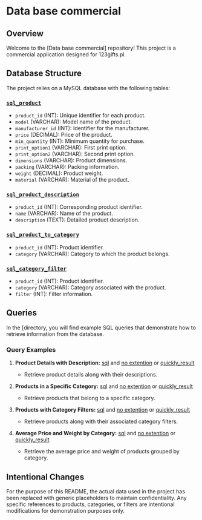 # Data base commercial

## Overview

Welcome to the [Data base commercial] repository! This project is a commercial application designed for 123gifts.pl.

## Database Structure

The project relies on a MySQL database with the following tables:


### [`sql_product`](https://github.com/agakalinowski/MySQL/blob/main/sql_product.sql)

- `product_id` (INT): Unique identifier for each product.
- `model` (VARCHAR): Model name of the product.
- `manufacturer_id` (INT): Identifier for the manufacturer.
- `price` (DECIMAL): Price of the product.
- `min_quantity` (INT): Minimum quantity for purchase.
- `print_option1` (VARCHAR): First print option.
- `print_option2` (VARCHAR): Second print option.
- `dimensions` (VARCHAR): Product dimensions.
- `packing` (VARCHAR): Packing information.
- `weight` (DECIMAL): Product weight.
- `material` (VARCHAR): Material of the product.

### [`sql_product_description`](https://github.com/agakalinowski/MySQL/blob/main/sql_product_description.sql)

- `product_id` (INT): Corresponding product identifier.
- `name` (VARCHAR): Name of the product.
- `description` (TEXT): Detailed product description.

### [`sql_product_to_category`](https://github.com/agakalinowski/MySQL/blob/main/sql_product_to_category.sql)

- `product_id` (INT): Product identifier.
- `category` (VARCHAR): Category to which the product belongs.

### [`sql_category_filter`](https://github.com/agakalinowski/MySQL/blob/main/sql_category_filter.sql)

- `product_id` (INT): Product identifier.
- `category` (VARCHAR): Category associated with the product.
- `filter` (INT): Filter information.

## Queries

In the [directory, you will find example SQL queries that demonstrate how to retrieve information from the database.

### Query Examples

1. **Product Details with Description:** [sql](https://github.com/agakalinowski/MySQL/blob/main/Query%201.sql) and [no extention](https://github.com/agakalinowski/MySQL/blob/main/Query%201:%20List%20of%20Products%20with%20Full%20Details.md) or [quickly_result](http://sqlfiddle.com/#!9/d0d3b7/9/0)
   - Retrieve product details along with their descriptions.

2. **Products in a Specific Category:** [sql](https://github.com/agakalinowski/MySQL/blob/main/Query%202.sql) and [no extention](https://github.com/agakalinowski/MySQL/blob/main/Query%202%3A%20Products%20with%20Specific%20Print%20Options%20and%20Categories.md) or [quickly_result](http://sqlfiddle.com/#!9/d0d3b7/13/0)
   - Retrieve products that belong to a specific category.

3. **Products with Category Filters:** [sql](https://github.com/agakalinowski/MySQL/blob/main/Query%203.sql) and [no extention](https://github.com/agakalinowski/MySQL/blob/main/Query%203.%20Get%20Products%20in%20a%20Specific%20Category.md) or [quickly_result](http://sqlfiddle.com/#!9/d0d3b7/14/0)
   - Retrieve products along with their associated category filters.
  
4. **Average Price and Weight by Category:** [sql](https://github.com/agakalinowski/MySQL/blob/main/Query%204.sql) and [no extention](https://github.com/agakalinowski/MySQL/blob/main/Query%204%3A%20Average%20Price%20and%20Weight%20by%20Category.md) or [quickly_result](http://sqlfiddle.com/#!9/d0d3b7/15/0)
   - Retrieve the average price and weight of products grouped by category.

## Intentional Changes

For the purpose of this README, the actual data used in the project has been replaced with generic placeholders to maintain confidentiality. Any specific references to products, categories, or filters are intentional modifications for demonstration purposes only.
